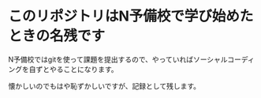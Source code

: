 # このリポジトリはN予備校で学び始めたときの名残です
N予備校ではgitを使って課題を提出するので、やっていればソーシャルコーディングを自ずとやることになります。

懐かしいのでもはや恥ずかしいですが、記録として残します。